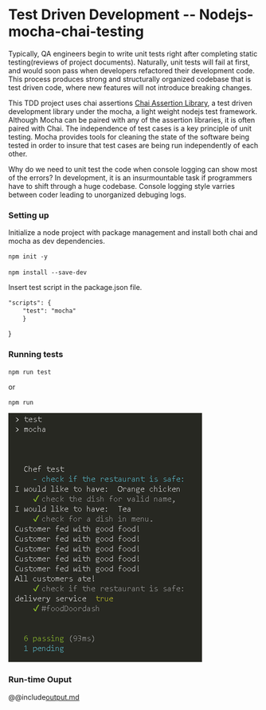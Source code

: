 # Test Driven Development -- Nodejs-mocha-chai-testing
 
 Typically, QA engineers begin to write unit tests right after completing static testing(reviews of project documents).  Naturally, unit tests will fail at first, and would soon pass when developers refactored their development code.  This process produces strong and structurally organized codebase that is test driven code, where new features will not introduce breaking changes.

 This TDD project uses chai assertions [Chai Assertion Library](https://www.chaijs.com/api/assert/), a test driven development library under the mocha, a light weight nodejs test framework.  Although Mocha can be paired with any of the assertion libraries, it is often paired with Chai.  The independence of test cases is a key principle of unit testing.  Mocha provides tools for cleaning the state of the software being tested in order to insure that test cases are being run independently of each other.

Why do we need to unit test the code when console logging can show most of the errors?  In development, it is an insurmountable task if programmers have to shift through a huge codebase.  Console logging style varries between coder leading to unorganized debuging logs.




### Setting up

Initialize a node project with package management and install both chai and mocha as dev dependencies.

```
npm init -y

npm install --save-dev

```

Insert test script in the package.json file.

```
"scripts": {
	"test": "mocha"
	}
```

}

### Running tests

```
npm run test
```

or

```
npm run
```

![Tests output](/public/Output.PNG)

### Run-time Ouput

@@include[output.md](./public/output.md)
